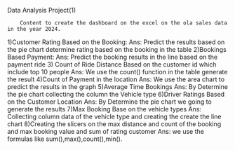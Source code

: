 Data Analysis Project(1)

        Content to create the dashboard on the excel on the ola sales data in the year 2024.
1)Customer Rating Based on the Booking:
Ans: Predict the results based on the pie chart determine rating based on the booking in the table
2)Bookings Based Payment:
Ans: Predict the booking results in the line  based on the payment ride 
3) Count of Ride Distance Based on the customer id which include top 10 people
Ans: We use the count() function in the table generate the result
4)Count of Payment in the location
Ans: We use the area chart to predict the results in the graph
5)Average Time Bookings
Ans: By Determine the pie chart collecting the column the Vehicle type 
6)Driver Ratings Based on the Customer Location
Ans: By Determine the pie chart we going to generate the results
7)Max Booking Base on the vehicle types
Ans: Collecting column data of the vehicle type and creating the create the line chart
8)Creating the slicers on the max distance and count of the booking and max booking value and sum of rating customer 
Ans: we use the formulas like sum(),max(),count(),min().
